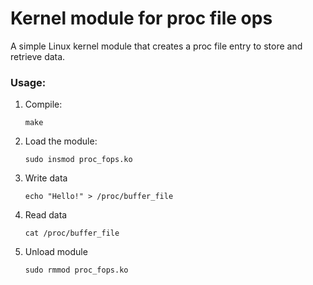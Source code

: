 # Kernel module for proc file ops

A simple Linux kernel module that creates a proc file entry to store and retrieve data.

### Usage:

1. Compile:
   ```
   make
   ```

2. Load the module:
   ```
   sudo insmod proc_fops.ko
   ```

3. Write data
   ```
   echo "Hello!" > /proc/buffer_file
   ```

4. Read data
   ```
   cat /proc/buffer_file
   ```

5. Unload module
   ```
   sudo rmmod proc_fops.ko
   ```